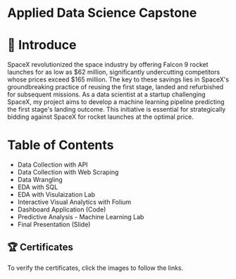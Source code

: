 # Applied Data Science Capstone

# :bookmark_tabs: Introduce
SpaceX revolutionized the space industry by offering Falcon 9 rocket launches for as low as $62 million, significantly undercutting competitors whose prices exceed $165 million. The key to these savings lies in SpaceX's groundbreaking practice of reusing the first stage, landed and refurbished for subsequent missions. As a data scientist at a startup challenging SpaceX, my project aims to develop a machine learning pipeline predicting the first stage's landing outcome. This initiative is essential for strategically bidding against SpaceX for rocket launches at the optimal price.

# Table of Contents
- Data Collection with API
- Data Collection with Web Scraping
- Data Wrangling
- EDA with SQL
- EDA with Visulaization Lab
- Interactive Visual Analytics with Folium
- Dashboard Application (Code)
- Predictive Analysis - Machine Learning Lab
- Final Presentation (Slide)

## 🏆 Certificates 
  To verify the certificates, click the images to follow the links.

